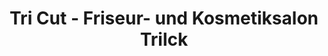 ---
title: "Tri Cut - Friseur- und Kosmetiksalon Trilck"
url: /neu-darchau/tri-cut-friseur-und-kosmetiksalon-trilck/
shop: Friseur
---